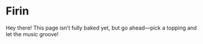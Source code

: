 # Firin
Hey there! This page isn’t fully baked yet, but go ahead—pick a topping and let the music groove!
